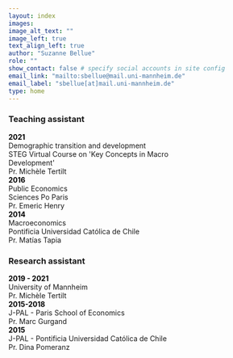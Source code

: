 ```yaml
---
layout: index
images:
image_alt_text: ""
image_left: true
text_align_left: true
author: "Suzanne Bellue"
role: ""
show_contact: false # specify social accounts in site config
email_link: "mailto:sbellue@mail.uni-mannheim.de" 
email_label: "sbellue[at]mail.uni-mannheim.de"
type: home
---
```

<section class="blog-content mw7 center">

  <h3 class="f3 mt4 mb4 lh-title  fw6">Teaching assistant</h3>
  
  <div class="flex-l items-center  mb2 mw7"  >
  <div class="mh2 w-5-l" style="width: 20%;"><b style="color:black">2021</b></div>
  <div class="mh4 w-95-l" style="width: 80%;">   Demographic transition and development  <br>
   STEG Virtual Course on 'Key Concepts in Macro Development'  <br>
   Pr. Michèle Tertilt</div>
  </div>
  
  <div class="flex-l items-center  mb2">
  <div class="mh2 w-5-l" style="width: 20%;"><b style="color:black">2016</b></div>
  <div class="mh4 w-95-l" style="width: 80%;">   Public Economics <br>
            Sciences Po Paris  <br>
            Pr. Emeric Henry  </div>
  </div>
   
  <div class="flex-l items-center  mb2">
  <div class="mh2 w-5-l" style="width: 20%;"><b style="color:black">2014</b></div>
  <div class="mh4 w-95-l" style="width: 80%;">Macroeconomics  <br>
                     Pontificia Universidad Católica de Chile  <br>
                     Pr. Matías Tapia </div>
    </div>  
    
  <h3 class="f3 mt4 mb4 lh-title  fw6">Research assistant</h3>  
  
  <div class="flex-l items-center  mb3">
  <div class="mh2 w-5-l" style="width: 20%;"><b style="color:black">2019 - 2021</b></div>
  <div class="mh4 w-95-l" style="width: 80%;">   University of Mannheim  <br>
                             Pr. Michèle Tertilt</div>
  </div>

  
  <div class="flex-l items-center  mb3">
  <div class="mh2 w-5-l" style="width: 20%;"><b style="color:black">2015-2018</b></div>
  <div class="mh4 w-95-l" style="width: 80%;">J-PAL - Paris School of Economics <br>
                          Pr. Marc Gurgand </div>
  </div>
  
  <div class="flex-l items-center  mb3">
  <div class="mh2 w-5-l" style="width: 20%;"><b style="color:black">2015</b></div>
  <div class="mh4 w-95-l" style="width: 80%;">J-PAL - Pontificia Universidad Católica de Chile <br>
                          Pr. Dina Pomeranz </div>
  </div>
 &nbsp;&nbsp;&nbsp;&nbsp;&nbsp;&nbsp;&nbsp;&nbsp;&nbsp;&nbsp;&nbsp;&nbsp;&nbsp;&nbsp;&nbsp;&nbsp;&nbsp;&nbsp;&nbsp;&nbsp;&nbsp;&nbsp;&nbsp;&nbsp;&nbsp;&nbsp;&nbsp;&nbsp;&nbsp;&nbsp;&nbsp;&nbsp;&nbsp;&nbsp;&nbsp;&nbsp;&nbsp;&nbsp;&nbsp;&nbsp;&nbsp;&nbsp;&nbsp;&nbsp;&nbsp;&nbsp;&nbsp;&nbsp;&nbsp;&nbsp;&nbsp;&nbsp;&nbsp;&nbsp;&nbsp;&nbsp;&nbsp;&nbsp;&nbsp;&nbsp;&nbsp;&nbsp;&nbsp;&nbsp;&nbsp;&nbsp;&nbsp;&nbsp;&nbsp;&nbsp;&nbsp;&nbsp;&nbsp;&nbsp;&nbsp;&nbsp;&nbsp;&nbsp;&nbsp;&nbsp;&nbsp;&nbsp;&nbsp;&nbsp;&nbsp;&nbsp;&nbsp;&nbsp;&nbsp;&nbsp;&nbsp;&nbsp;&nbsp;&nbsp;&nbsp;&nbsp;&nbsp;&nbsp;&nbsp;&nbsp;&nbsp;&nbsp;&nbsp;&nbsp;&nbsp;&nbsp;&nbsp;&nbsp;&nbsp;&nbsp;&nbsp;&nbsp;&nbsp;&nbsp;&nbsp;&nbsp;&nbsp;&nbsp;&nbsp;&nbsp;&nbsp;&nbsp;&nbsp;&nbsp;&nbsp;&nbsp;&nbsp;&nbsp;&nbsp;&nbsp;&nbsp;&nbsp;&nbsp;&nbsp;&nbsp;&nbsp;&nbsp;&nbsp;&nbsp;&nbsp;&nbsp;&nbsp;&nbsp;&nbsp;&nbsp;&nbsp;&nbsp;&nbsp;&nbsp;&nbsp;&nbsp;&nbsp;&nbsp;&nbsp;&nbsp;&nbsp;&nbsp;&nbsp;&nbsp;&nbsp;&nbsp;&nbsp;&nbsp;&nbsp;&nbsp;&nbsp;&nbsp;&nbsp;&nbsp;&nbsp;&nbsp;&nbsp;&nbsp;&nbsp;&nbsp;&nbsp;&nbsp;&nbsp;&nbsp;&nbsp;&nbsp;&nbsp;&nbsp;&nbsp;&nbsp;&nbsp;&nbsp;&nbsp;&nbsp;&nbsp;&nbsp;&nbsp;&nbsp;&nbsp;&nbsp;&nbsp;&nbsp;&nbsp;&nbsp;&nbsp;&nbsp;&nbsp;&nbsp;&nbsp;&nbsp;&nbsp;&nbsp;&nbsp;&nbsp;&nbsp;&nbsp;&nbsp;&nbsp;&nbsp;&nbsp;&nbsp;&nbsp;&nbsp;&nbsp;&nbsp;&nbsp;&nbsp;&nbsp;&nbsp;&nbsp;&nbsp;&nbsp;&nbsp; 
</section>

                    
